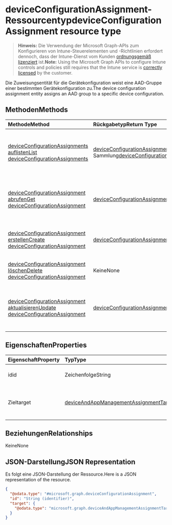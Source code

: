 # <a name="deviceconfigurationassignment-resource-type"></a><span data-ttu-id="ff855-101">deviceConfigurationAssignment-Ressourcentyp</span><span class="sxs-lookup"><span data-stu-id="ff855-101">deviceConfigurationAssignment resource type</span></span>

> <span data-ttu-id="ff855-102">**Hinweis:** Die Verwendung der Microsoft Graph-APIs zum Konfigurieren von Intune-Steuerelementen und -Richtlinien erfordert dennoch, dass der Intune-Dienst vom Kunden [ordnungsgemäß lizenziert](https://go.microsoft.com/fwlink/?linkid=839381) ist.</span><span class="sxs-lookup"><span data-stu-id="ff855-102">**Note:** Using the Microsoft Graph APIs to configure Intune controls and policies still requires that the Intune service is [correctly licensed](https://go.microsoft.com/fwlink/?linkid=839381) by the customer.</span></span>

<span data-ttu-id="ff855-103">Die Zuweisungsentität für die Gerätekonfiguration weist eine AAD-Gruppe einer bestimmten Gerätekonfiguration zu.</span><span class="sxs-lookup"><span data-stu-id="ff855-103">The device configuration assignment entity assigns an AAD group to a specific device configuration.</span></span>
## <a name="methods"></a><span data-ttu-id="ff855-104">Methoden</span><span class="sxs-lookup"><span data-stu-id="ff855-104">Methods</span></span>
|<span data-ttu-id="ff855-105">Methode</span><span class="sxs-lookup"><span data-stu-id="ff855-105">Method</span></span>|<span data-ttu-id="ff855-106">Rückgabetyp</span><span class="sxs-lookup"><span data-stu-id="ff855-106">Return Type</span></span>|<span data-ttu-id="ff855-107">Beschreibung</span><span class="sxs-lookup"><span data-stu-id="ff855-107">Description</span></span>|
|:---|:---|:---|
|[<span data-ttu-id="ff855-108">deviceConfigurationAssignments auflisten</span><span class="sxs-lookup"><span data-stu-id="ff855-108">List deviceConfigurationAssignments</span></span>](../api/intune_deviceconfig_deviceconfigurationassignment_list.md)|<span data-ttu-id="ff855-109">[deviceConfigurationAssignment](../resources/intune_deviceconfig_deviceconfigurationassignment.md)-Sammlung</span><span class="sxs-lookup"><span data-stu-id="ff855-109">[deviceConfigurationAssignment](../resources/intune_deviceconfig_deviceconfigurationassignment.md) collection</span></span>|<span data-ttu-id="ff855-110">Auflisten von Eigenschaften und Beziehungen der [deviceConfigurationAssignment](../resources/intune_deviceconfig_deviceconfigurationassignment.md)-Objekte.</span><span class="sxs-lookup"><span data-stu-id="ff855-110">List properties and relationships of the [deviceConfigurationAssignment](../resources/intune_deviceconfig_deviceconfigurationassignment.md) objects.</span></span>|
|[<span data-ttu-id="ff855-111">deviceConfigurationAssignment abrufen</span><span class="sxs-lookup"><span data-stu-id="ff855-111">Get deviceConfigurationAssignment</span></span>](../api/intune_deviceconfig_deviceconfigurationassignment_get.md)|[<span data-ttu-id="ff855-112">deviceConfigurationAssignment</span><span class="sxs-lookup"><span data-stu-id="ff855-112">deviceConfigurationAssignment</span></span>](../resources/intune_deviceconfig_deviceconfigurationassignment.md)|<span data-ttu-id="ff855-113">Lesen von Eigenschaften und Beziehungen des [deviceConfigurationAssignment](../resources/intune_deviceconfig_deviceconfigurationassignment.md)-Objekts.</span><span class="sxs-lookup"><span data-stu-id="ff855-113">Read properties and relationships of the [deviceConfigurationAssignment](../resources/intune_deviceconfig_deviceconfigurationassignment.md) object.</span></span>|
|[<span data-ttu-id="ff855-114">deviceConfigurationAssignment erstellen</span><span class="sxs-lookup"><span data-stu-id="ff855-114">Create deviceConfigurationAssignment</span></span>](../api/intune_deviceconfig_deviceconfigurationassignment_create.md)|[<span data-ttu-id="ff855-115">deviceConfigurationAssignment</span><span class="sxs-lookup"><span data-stu-id="ff855-115">deviceConfigurationAssignment</span></span>](../resources/intune_deviceconfig_deviceconfigurationassignment.md)|<span data-ttu-id="ff855-116">Erstellen eines neuen [deviceConfigurationAssignment](../resources/intune_deviceconfig_deviceconfigurationassignment.md)-Objekts.</span><span class="sxs-lookup"><span data-stu-id="ff855-116">Create a new [deviceConfigurationAssignment](../resources/intune_deviceconfig_deviceconfigurationassignment.md) object.</span></span>|
|[<span data-ttu-id="ff855-117">deviceConfigurationAssignment löschen</span><span class="sxs-lookup"><span data-stu-id="ff855-117">Delete deviceConfigurationAssignment</span></span>](../api/intune_deviceconfig_deviceconfigurationassignment_delete.md)|<span data-ttu-id="ff855-118">Keine</span><span class="sxs-lookup"><span data-stu-id="ff855-118">None</span></span>|<span data-ttu-id="ff855-119">Löscht ein [deviceConfigurationAssignment](../resources/intune_deviceconfig_deviceconfigurationassignment.md)-Objekt.</span><span class="sxs-lookup"><span data-stu-id="ff855-119">Deletes a [deviceConfigurationAssignment](../resources/intune_deviceconfig_deviceconfigurationassignment.md).</span></span>|
|[<span data-ttu-id="ff855-120">deviceConfigurationAssignment aktualisieren</span><span class="sxs-lookup"><span data-stu-id="ff855-120">Update deviceConfigurationAssignment</span></span>](../api/intune_deviceconfig_deviceconfigurationassignment_update.md)|[<span data-ttu-id="ff855-121">deviceConfigurationAssignment</span><span class="sxs-lookup"><span data-stu-id="ff855-121">deviceConfigurationAssignment</span></span>](../resources/intune_deviceconfig_deviceconfigurationassignment.md)|<span data-ttu-id="ff855-122">Aktualisieren der Eigenschaften eines [deviceConfigurationAssignment](../resources/intune_deviceconfig_deviceconfigurationassignment.md)-Objekts.</span><span class="sxs-lookup"><span data-stu-id="ff855-122">Update the properties of a [deviceConfigurationAssignment](../resources/intune_deviceconfig_deviceconfigurationassignment.md) object.</span></span>|

## <a name="properties"></a><span data-ttu-id="ff855-123">Eigenschaften</span><span class="sxs-lookup"><span data-stu-id="ff855-123">Properties</span></span>
|<span data-ttu-id="ff855-124">Eigenschaft</span><span class="sxs-lookup"><span data-stu-id="ff855-124">Property</span></span>|<span data-ttu-id="ff855-125">Typ</span><span class="sxs-lookup"><span data-stu-id="ff855-125">Type</span></span>|<span data-ttu-id="ff855-126">Beschreibung</span><span class="sxs-lookup"><span data-stu-id="ff855-126">Description</span></span>|
|:---|:---|:---|
|<span data-ttu-id="ff855-127">id</span><span class="sxs-lookup"><span data-stu-id="ff855-127">id</span></span>|<span data-ttu-id="ff855-128">Zeichenfolge</span><span class="sxs-lookup"><span data-stu-id="ff855-128">String</span></span>|<span data-ttu-id="ff855-129">Schlüssel der Zuweisung</span><span class="sxs-lookup"><span data-stu-id="ff855-129">The key of the assignment.</span></span>|
|<span data-ttu-id="ff855-130">Ziel</span><span class="sxs-lookup"><span data-stu-id="ff855-130">target</span></span>|[<span data-ttu-id="ff855-131">deviceAndAppManagementAssignmentTarget</span><span class="sxs-lookup"><span data-stu-id="ff855-131">deviceAndAppManagementAssignmentTarget</span></span>](../resources/intune_shared_deviceandappmanagementassignmenttarget.md)|<span data-ttu-id="ff855-132">Das Zuweisungsziel für die Gerätekonfiguration.</span><span class="sxs-lookup"><span data-stu-id="ff855-132">The assignment target for the device configuration.</span></span>|

## <a name="relationships"></a><span data-ttu-id="ff855-133">Beziehungen</span><span class="sxs-lookup"><span data-stu-id="ff855-133">Relationships</span></span>
<span data-ttu-id="ff855-134">Keine</span><span class="sxs-lookup"><span data-stu-id="ff855-134">None</span></span>
## <a name="json-representation"></a><span data-ttu-id="ff855-135">JSON-Darstellung</span><span class="sxs-lookup"><span data-stu-id="ff855-135">JSON Representation</span></span>
<span data-ttu-id="ff855-136">Es folgt eine JSON-Darstellung der Ressource.</span><span class="sxs-lookup"><span data-stu-id="ff855-136">Here is a JSON representation of the resource.</span></span>
<!--{
  "blockType": "resource",
  "keyProperty": "id",
  "baseType": "microsoft.graph.entity",
  "@odata.type": "microsoft.graph.deviceConfigurationAssignment"
}-->
``` json
{
  "@odata.type": "#microsoft.graph.deviceConfigurationAssignment",
  "id": "String (identifier)",
  "target": {
    "@odata.type": "microsoft.graph.deviceAndAppManagementAssignmentTarget"
  }
}
```



